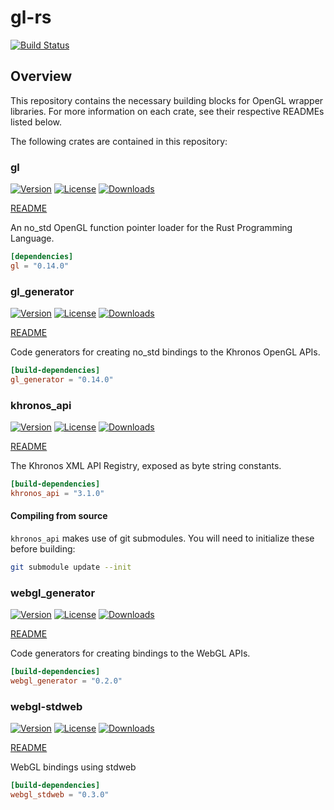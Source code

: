 # gl-rs

[![Build Status](https://travis-ci.org/brendanzab/gl-rs.svg?branch=master)](https://travis-ci.org/brendanzab/gl-rs)

## Overview

This repository contains the necessary building blocks for OpenGL wrapper
libraries. For more information on each crate, see their respective READMEs
listed below.

The following crates are contained in this repository:

### gl

[![Version](https://img.shields.io/crates/v/gl.svg)](https://crates.io/crates/gl) [![License](https://img.shields.io/crates/l/gl.svg)](https://github.com/brendanzab/gl-rs/blob/master/LICENSE) [![Downloads](https://img.shields.io/crates/d/gl.svg)](https://crates.io/crates/gl)

[README](gl)

An no_std OpenGL function pointer loader for the Rust Programming Language.

```toml
[dependencies]
gl = "0.14.0"
```

### gl_generator

[![Version](https://img.shields.io/crates/v/gl_generator.svg)](https://crates.io/crates/gl_generator) [![License](https://img.shields.io/crates/l/gl_generator.svg)](https://github.com/brendanzab/gl-rs/blob/master/LICENSE) [![Downloads](https://img.shields.io/crates/d/gl_generator.svg)](https://crates.io/crates/gl_generator)

[README](gl_generator)

Code generators for creating no_std bindings to the Khronos OpenGL APIs.

```toml
[build-dependencies]
gl_generator = "0.14.0"
```

### khronos_api

[![Version](https://img.shields.io/crates/v/khronos_api.svg)](https://crates.io/crates/khronos_api) [![License](https://img.shields.io/crates/l/khronos_api.svg)](https://github.com/brendanzab/gl-rs/blob/master/LICENSE) [![Downloads](https://img.shields.io/crates/d/khronos_api.svg)](https://crates.io/crates/khronos_api)

[README](khronos_api)

The Khronos XML API Registry, exposed as byte string constants.

```toml
[build-dependencies]
khronos_api = "3.1.0"
```

#### Compiling from source

`khronos_api` makes use of git submodules. You will need to initialize these before building:

```sh
git submodule update --init
```

### webgl_generator

[![Version](https://img.shields.io/crates/v/webgl_generator.svg)](https://crates.io/crates/webgl_generator) [![License](https://img.shields.io/crates/l/webgl_generator.svg)](https://github.com/brendanzab/gl-rs/blob/master/LICENSE) [![Downloads](https://img.shields.io/crates/d/webgl_generator.svg)](https://crates.io/crates/webgl_generator)

[README](webgl_generator)

Code generators for creating bindings to the WebGL APIs.

```toml
[build-dependencies]
webgl_generator = "0.2.0"
```

### webgl-stdweb

[![Version](https://img.shields.io/crates/v/webgl_stdweb.svg)](https://crates.io/crates/webgl_stdweb) [![License](https://img.shields.io/crates/l/webgl_stdweb.svg)](https://github.com/brendanzab/gl-rs/blob/master/LICENSE) [![Downloads](https://img.shields.io/crates/d/webgl_stdweb.svg)](https://crates.io/crates/webgl_stdweb)

[README](webgl_stdweb)

WebGL bindings using stdweb

```toml
[build-dependencies]
webgl_stdweb = "0.3.0"
```
